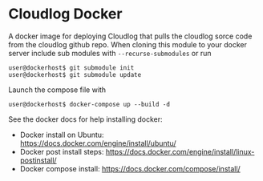 # Cloudlog Docker
A docker image for deploying Cloudlog that pulls the cloudlog sorce code from the cloudlog github repo. When cloning this module to your docker server include sub modules with `--recurse-submodules` or run
```shell
user@dockerhost$ git submodule init
user@dockerhost$ git submodule update
```

Launch the compose file with
```shell
user@dockerhost$ docker-compose up --build -d
```

See the docker docs for help installing docker:
- Docker install on Ubuntu: https://docs.docker.com/engine/install/ubuntu/
- Docker post install steps: https://docs.docker.com/engine/install/linux-postinstall/
- Docker compose install: https://docs.docker.com/compose/install/
